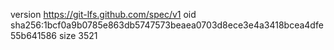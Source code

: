 version https://git-lfs.github.com/spec/v1
oid sha256:1bcf0a9b0785e863db5747573beaea0703d8ece3e4a3418bcea4dfe55b641586
size 3521
